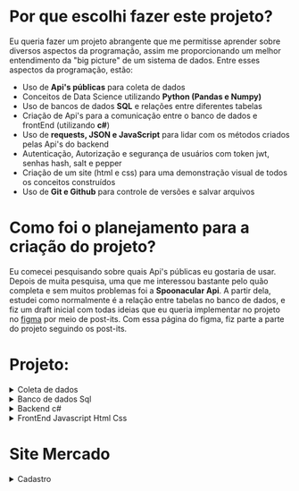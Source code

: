 # Por que escolhi fazer este projeto?
Eu queria fazer um projeto abrangente que me permitisse aprender sobre diversos aspectos da programação, assim me proporcionando um melhor entendimento da "big picture" de um sistema de dados.
Entre esses aspectos da programação, estão:
* Uso de **Api's públicas** para coleta de dados 
* Conceitos de Data Science utilizando **Python (Pandas e Numpy)**
* Uso de bancos de dados **SQL** e relações entre diferentes tabelas
* Criação de Api's para a comunicação entre o banco de dados e frontEnd (utilizando **c#**)
* Uso de **requests, JSON e JavaScript** para lidar com os métodos criados pelas Api's do backend
* Autenticação, Autorização e segurança de usuários com token jwt, senhas hash, salt e pepper
* Criação de um site (html e css) para uma demonstração visual de todos os conceitos construídos
* Uso de **Git e Github** para controle de versões e salvar arquivos
# Como foi o planejamento para a criação do projeto? 
Eu comecei pesquisando sobre quais Api's públicas eu gostaria de usar. Depois de muita pesquisa, uma que me interessou bastante pelo quão completa e sem muitos problemas foi a **Spoonacular Api**.
A partir dela, estudei como normalmente é a relação entre tabelas no banco de dados, e fiz um draft inicial com todas ideias que eu queria implementar no projeto no [figma](https://www.figma.com/file/oFvf9VsMy6DIrvGRUY4kJZ/Site-Compras-mercado?type=whiteboard&node-id=0%3A1&t=jT3Fmy5WAPWk1RRC-1) por meio de post-its. 
Com essa página do figma, fiz parte a parte do projeto seguindo os post-its.
# Projeto:
<details>
  <summary>Coleta de dados</summary>
  Toda a parte de coleta de dados está na pasta "Dataset".
  
  Os dados foram coletados pela parte de [ingredientes](https://spoonacular.com/food-api/docs#Get-Ingredient-Information) da spoonacular Api. 
  Para utilizar os dados é preciso criar uma conta, e usar a apiKey gerada nos paramâmetros da query nos requests. No meu caso, eu salvei o arquivo num .env, para utilizá-lo no código sem precisar mostrar a chave diretamente. (O arquivo .env faz parte do gitignore)
  No próprio site há uma lista com os 1000 ingredientes mais famosos e seus respectivos id's, assim, foi possível [baixá-la](https://github.com/LuccaRh/siteMercado/blob/main/Dataset/top-1k-ingredients.csv) e converte-lá para dataframe. 
  Com os id's, foi possível fazer requests para pegar as [informações dos ingredientes, colocá-las num dataframe, limpá-las](https://github.com/LuccaRh/siteMercado/blob/main/Dataset/DatasetSpoonacularApi.ipynb), e [salvar estes dados](https://github.com/LuccaRh/siteMercado/blob/main/Dataset/SpoonacularApiDatasetSimples.csv), para enfim, [adiconá-las ao banco de dados sql](https://github.com/LuccaRh/siteMercado/blob/main/Dataset/Dataframe%20to%20Sql.ipynb) 
</details>
<details>
  <summary>Banco de dados Sql</summary>
  
  ## Diagrama do banco de dados:
  
  ![Diagrama](Imagens/DiagramaMercado.jpg =250x250)
  
  Pelo diagrama, é possível ver que há 5 tabelas no banco de dados, que se conectam por seus id's.
  A criação do banco de dados e suas tabelas foram feitas com os comandos do arquivo "Datatables.sql". Foi utilizado no projeto **sql server** junto com **Microsoft Server Managment Studio**
  * A tabela usuários possui as colunas idUsuário (key primária), email, nome, senha (já com hash salt e pepper), salt (criado pelo backend) e cargo (cliente ou moderador)
  * A tabela endereços possui uma relação "1 to many" com a de usuários, ou seja, o mesmo usuário pode possuir vários endereços diferentes. Cada endereço é conectado com o usuário pelo idUsuário. Ela possui as colunas Número, Cep, Rua, Bairro, Cidade, Estado e NomeEndereço (por exemplo casa, trabalho, etc)
  * A tabela Pedidos é a tabela com todos os pedidos de compras feitos no site. Tem uma relação "1 to many" com as tabelas usuário e endereços (cada usuário e endereço podem possuir vários pedidos), e são conectados pelos seus respectivos id's. Além disso, ela possui a data do pedido, e o seu valor total
  * A tabela DetalhesPedidos é a tabela que mostra os produtos e suas quantidade compradas em cada pedido. Possui relação "1 to many" com pedidos (mesmo pedido pode possuir vários DetalhesPedidos, ou seja vários produtos diferentes comprados no mesmo pedido). 
  * A última tabela é a de produtos, que é a tabela feita com os dados da spoonacular api. Possui uma relação "1 to many" com a detalhesPedidos, o mesmo produto pode estar em vários pedidos diferentes.
</details>
<details>
  <summary>Backend c#</summary>
  O BackEnd do projeto foi feito em c# no Microsoft Visual Studio 2022. 
  Nele, há 5 controllers, um para cada tabela do banco de dados. Para facilitar o uso deles, criei 3 camadas:
  
  * [MOD](https://github.com/LuccaRh/siteMercado/tree/main/Backend/MercadoApi/Mercado.MOD): Camada com os objetos que serão usados nas outras camadas e controllers. Ela possui variáveis proporcionais as colunas de sua respectiva tabela.
  * [BLL](https://github.com/LuccaRh/siteMercado/tree/main/Backend/MercadoApi/Mercado.BLL): Camada intermediária entre a DAL e controller. Faz as [verificações](https://github.com/LuccaRh/siteMercado/tree/main/Backend/MercadoApi/Mercado.BLL/Utilit%C3%A1rios) do que está sendo mandado do input para o banco de dados, como por exemplo a verificação da senha, e a leitura do cep do endereço
  * [DAL](https://github.com/LuccaRh/siteMercado/tree/main/Backend/MercadoApi/Mercado.DAL): Camada de comunicação com o banco de dados. Cria a query que será usada para as ações feitas no sql. Para essa comunicação, foi utilizada as bibliotecas dapper e Microsoft.Data.SqlClient
</details>
<details>
  <summary>FrontEnd Javascript Html Css</summary>
  O FrontEnd foi criado com html, css e javascript utilizando o vscode. Como o intuito do projeto não estava em seu visual, a parte do css acabou sendo mais simples, assim focando mais em como seria a comunicação das Api's com o navegador, e como dispor e utilizar das informações do banco de dados nele por meio do javascript, requests, Json, funções assíncronas e html.
</details>

# Site Mercado
<details>
  <summary>Cadastro</summary>
  
  ![Página de Cadastro](Imagens/Cadastro/Cadastro.jpg)
  Ná página de cadastro, irá pedir para colocar nome, email e senha para realizar o cadastro. 
  ## Cadastro Inválido:
  Caso o cadastro sejá inválido, irá mostrar na tela o erro que o ocorreu, entre eles incluí: 
  ### Senha inválida 
  Mínimo 8 caractéres e pelo menos um número e caracter especial, verificação realizada no [backend](https://github.com/LuccaRh/siteMercado/blob/main/Backend/MercadoApi/Mercado.BLL/Utilit%C3%A1rios/Verifica%C3%A7%C3%B5es.cs))
  ![Erro de Senha](Imagens/Cadastro/ErroSenhaEspecial.jpg width="50" height="50")
(O erro é reconhecido pelo backEnd, que cria uma notificação de erro para o frontEnd, e é pego pelo seu block **try catch**)
  ### Nome, email ou senha não preenchidos
verificação realizada no html, com input required
  '''html 
  <input type="text" id="nome" required>
  <input type="email" id="email" required>
  <input type="password" id="senha" required>
  '''
![Erro de Preenchimento](Imagens/Cadastro/ErroNomePreenchido.jpg)
### Verificação de email 
Verificação realizada no html, com type = "email"
![Erro de email](Imagens/Cadastro/ErroEmail.jpg width="50" height="50")
### Nome e Email já cadastrados 
Verificação realizada pelo sql server, colocando as colunas como UNIQUE
![Erro de variável dupla](Imagens/Cadastro/ErroEmailDuplo.jpg width="50" height="50")
## Cadastro com sucesso:
Caso não haja erros no cadastro, irá ser realizado com sucesso, aparecendo uma mensagem de sucesso, e o usuário será redirecionado para a página de login.
![Cadastro com sucesso](Imagens/Cadastro/CadastroSucesso.jpg width="50" height="50")
No processo de criação do usuário, o backEnd irá pegar a senha feita pelo usuário, e [implementar hash, salt e pepper](https://github.com/LuccaRh/siteMercado/blob/main/Backend/MercadoApi/Mercado.BLL/Utilit%C3%A1rios/SenhaHashSaltPepper.cs) nela. Logo, no banco de dados ela não estará salva diretamente, mas sim, sua codificação junto com seu salt.
Os dados do usuário por fim serão salvos na tabela de usuários no banco de dados.
![Cadastro com sucesso](Imagens/Cadastro/TabelaUsuários.jpg)
(Note que o usuário já será cadastrado como cliente, pois só é possível ele ser moderador modificando diretamente pelo banco de dados, ou com outro moderador mudando seu cargo)
</details>
